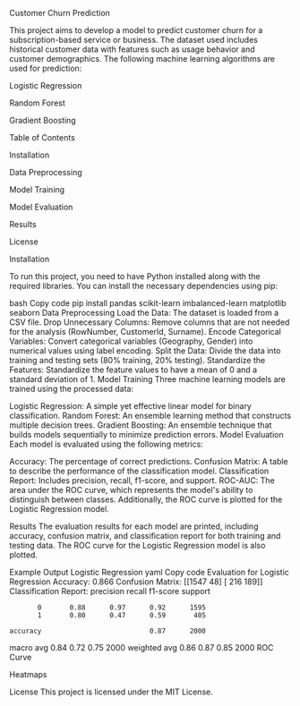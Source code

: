 Customer Churn Prediction

This project aims to develop a model to predict customer churn for a subscription-based service or business. The dataset used includes historical customer data with features such as usage behavior and customer demographics. The following machine learning algorithms are used for prediction:

Logistic Regression

Random Forest

Gradient Boosting

Table of Contents

Installation

Data Preprocessing

Model Training

Model Evaluation

Results

License

Installation

To run this project, you need to have Python installed along with the required libraries. You can install the necessary dependencies using pip:

bash
Copy code
pip install pandas scikit-learn imbalanced-learn matplotlib seaborn
Data Preprocessing
Load the Data: The dataset is loaded from a CSV file.
Drop Unnecessary Columns: Remove columns that are not needed for the analysis (RowNumber, CustomerId, Surname).
Encode Categorical Variables: Convert categorical variables (Geography, Gender) into numerical values using label encoding.
Split the Data: Divide the data into training and testing sets (80% training, 20% testing).
Standardize the Features: Standardize the feature values to have a mean of 0 and a standard deviation of 1.
Model Training
Three machine learning models are trained using the processed data:

Logistic Regression: A simple yet effective linear model for binary classification.
Random Forest: An ensemble learning method that constructs multiple decision trees.
Gradient Boosting: An ensemble technique that builds models sequentially to minimize prediction errors.
Model Evaluation
Each model is evaluated using the following metrics:

Accuracy: The percentage of correct predictions.
Confusion Matrix: A table to describe the performance of the classification model.
Classification Report: Includes precision, recall, f1-score, and support.
ROC-AUC: The area under the ROC curve, which represents the model's ability to distinguish between classes.
Additionally, the ROC curve is plotted for the Logistic Regression model.

Results
The evaluation results for each model are printed, including accuracy, confusion matrix, and classification report for both training and testing data. The ROC curve for the Logistic Regression model is also plotted.

Example Output
Logistic Regression
yaml
Copy code
Evaluation for Logistic Regression
Accuracy: 0.866
Confusion Matrix:
 [[1547   48]
 [ 216  189]]
Classification Report:
               precision    recall  f1-score   support

           0       0.88      0.97      0.92      1595
           1       0.80      0.47      0.59       405

    accuracy                           0.87      2000
   macro avg       0.84      0.72      0.75      2000
weighted avg       0.86      0.87      0.85      2000
ROC Curve

Heatmaps


License
This project is licensed under the MIT License.
